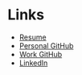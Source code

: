 # Links
- [Resume](assets/TheodoreEhrenborg.pdf)
- [Personal GitHub](https://www.github.com/TheodoreEhrenborg)
- [Work GitHub](https://www.github.com/TheoEhrenborg)
- [LinkedIn](https://www.linkedin.com/in/theodore-ehrenborg-673987170/)

